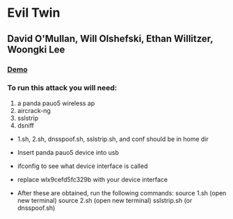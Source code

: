 # Evil Twin

## David O'Mullan, Will Olshefski, Ethan Willitzer, Woongki Lee

### [Demo](https://drive.google.com/open?id=1hoK0l20Fc46TEaCidFrXQLwdn6iWbXDO)

### To run this attack you will need:

1. a panda pauo5 wireless ap
2. aircrack-ng
3. sslstrip
4. dsniff

- 1.sh, 2.sh, dnsspoof.sh, sslstrip.sh, and conf should be in home dir

- Insert panda pauo5 device into usb

- ifconfig to see what device interface is called
- replace wlx9cefd5fc329b with your device interface

- After these are obtained, run the following commands:
source 1.sh
(open new terminal)
source 2.sh
(open new terminal)
sslstrip.sh (or dnsspoof.sh)


